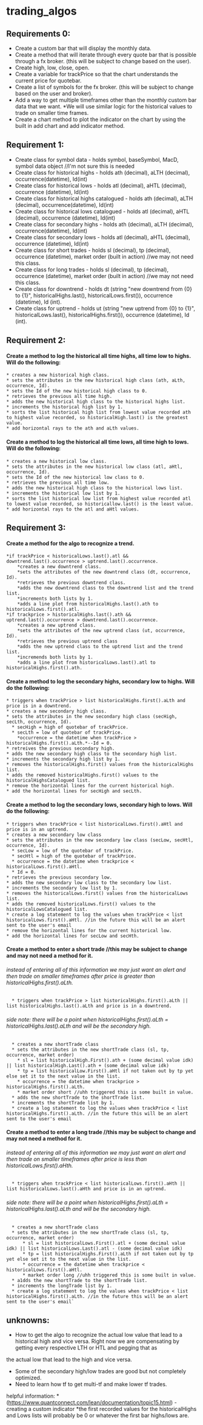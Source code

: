 # trading_algos

## Requirements 0:
  * Create a custom bar that will display the monthly data.
  * Create a method that will iterate through every quote bar that is possible through a fx broker. (this will be subject to change based on the user).
  * Create high, low, close, open.
  * Create a variable for trackPrice so that the chart understands the current price for quotebar.
  * Create a list of symbols for the fx broker. (this will be subject to change based on the user and broker).
  * Add a way to get multiple timeframes other than the monthly custom bar data that we want.
    *We will use similar logic for the historical values to trade on smaller time frames.
  * Create a chart method to plot the indicator on the chart by using the built in add chart and add indicator method.


## Requirement 1:
  * Create class for symbol data - holds symbol, baseSymbol, MacD, symbol data object //I'm not sure this is needed
  * Create class for historical highs - holds ath (decimal), aLTH (decimal), occurrence(datetime), Id(int)
  * Create class for historical lows - holds atl (decimal), aHTL (decimal), occurrence (datetime), Id(int)
  * Create class for historical highs catalogued - holds ath (decimal), aLTH (decimal), occurrence(datetime), Id(int)
  * Create class for historical lows catalogued - holds atl (decimal), aHTL (decimal), occurrence (datetime), Id(int)
  * Create class for secondary highs - holds ath (decimal), aLTH (decimal), occurrence(datetime), Id(int)
  * Create class for secondary lows - holds atl (decimal), aHTL (decimal), occurrence (datetime), Id(int)
  * Create class for short trades - holds sl (decimal), tp (decimal), occurrence (datetime), market order (built in action) //we may not need this class.
  * Create class for long trades - holds sl (decimal), tp (decimal), occurrence (datetime), market order (built in action) //we may not need this class.
  * Create class for downtrend  - holds dt (string "new downtrend from {0} to {1}", historicalHighs.last(), historicalLows.first()), occurrence (datetime), Id (int).
  * Create class for uptrend  - holds ut (string "new uptrend from {0} to {1}", historicalLows.last(), historicalHighs.first()), occurrence (datetime), Id (int).


## Requirement 2:
  #### Create a method to log the historical all time highs, all time low to highs. Will do the following:
    * creates a new historical high class.
    * sets the attributes in the new historical high class (ath, aLth, occurrence, Id).
    * sets the Id of the new historical high class to 0.
    * retrieves the previous all time high.
    * adds the new historical high class to the historical highs list.
    * increments the historical high list by 1.
    * sorts the list historical high list from lowest value recorded ath to highest value recorded, so historicalHigh.last() is the greatest value.
    * add horizontal rays to the ath and aLth values.

  #### Create a method to log the historical all time lows, all time high to lows. Will do the following:
    * creates a new historical low class.
    * sets the attributes in the new historical low class (atl, aHtl, occurrence, Id).
    * sets the Id of the new historical low class to 0.
    * retrieves the previous all time low.
    * adds the new historical high class to the historical lows list.
    * increments the historical low list by 1.
    * sorts the list historical low list from highest value recorded atl to lowest value recorded, so historicallow.last() is the least value.
    * add horizontal rays to the atl and aHtl values.


## Requirement 3:
  #### Create a method for the algo to recognize a trend.
    *if trackPrice < historicalLows.last().atl && downtrend.last().occurrence > uptrend.last().occurrence.
        *creates a new downtrend class.
        *sets the attributes of the new downtrend class (dt, occurrence, Id).
        *retrieves the previous downtrend class.
        *adds the new downtrend class to the downtrend list and the trend list.
        *increments both lists by 1.
        *adds a line plot from historicalHighs.last().ath to historicalLows.first().atl.
    *if trackprice > historicalHighs.last().ath && uptrend.last().occurrence > downtrend.last().occurrence.
        *creates a new uptrend class.
        *sets the attributes of the new uptrend class (ut, occurrence, Id).
        *retrieves the previous uptrend class
        *adds the new uptrend class to the uptrend list and the trend list.
        *incremends both lists by 1.
        *adds a line plot from historicalLows.last().atl to historicalHighs.first().ath.


  #### Create a method to log the secondary highs, secondary low to highs. Will do the following:
    * triggers when trackPrice > list historicalHighs.first().aLth and price is in a downtrend.
    * creates a new secondary high class.
    * sets the attributes in the new secondary high class (secHigh, secLth, occurrence, Id).
      * secHigh = high of quotebar of trackPrice.
      * secLth = low of quotebar of trackPrice.
        *occurrence = the datetime when trackPrice > historicalHighs.first().aLth.*--Id = 0.
    * retreives the previous secondary high.
    * adds the new secondary high class to the secondary high list.
    * increments the secondary high list by 1.
    * removes the historicalHighs.first() values from the historicalHighs list.
    * adds the removed historicalHighs.first() values to the historicalHighsCatalogued list.
    * remove the horizontal lines for the current historical high.
    * add the horizontal lines for secHigh and secLth.


  #### Create a method to log the secondary lows, secondary high to lows. Will do the following:
    * triggers when trackPrice < list historicalLows.first().aHtl and price is in an uptrend.
    * creates a new secondary low class
    * sets the attributes in the new secondary low class (secLow, secHtl, occurrence, Id).
      * secLow = low of the quotebar of trackPrice.
      * secHtl = high of the quotebar of trackPrice.
      * occurrence = the datetime when trackprice < historicalLows.first().aHtl.
      * Id = 0.
    * retrieves the previous secondary low.
    * adds the new secondary low class to the secondary low list.
    * increments the secondary low list by 1.
    * removes the historicalLows.first() values from the historicalLows list.
    * adds the removed historicalLows.first() values to the historicalLowsCatalogued list.
    * create a log statement to log the values when trackPrice < list historicalLows.first().aHtl. //in the future this will be an alert sent to the user's email
    * remove the horizontal lines for the current historical low.
    * add the horizontal lines for secLow and secHth.


  #### Create a method to enter a short trade //this may be subject to change and may not need a method for it.
  ###### instead of entering all of this information we may just want an alert and then trade on smaller timeframes after price is greater than historicalHighs.first().aLth.
      * triggers when trackPrice > list historicalHighs.first().aLth || list historicalHighs.last().aLth and price is in a downtrend.
  ###### side note: there will be a point when historicalHighs.first().aLth = historicalHighs.last().aLth and will be the secondary high.
      * creates a new shortTrade class
      * sets the attributes in the new shortTrade class (sl, tp, occurrence, market order)
        * sl = list historicalHigh.First().ath + (some decimal value idk) || list historicalHigh.Last().ath + (some decimal value idk)
        * tp = list historicalLow.First().aHtl if not taken out by tp yet else set it to the next value in the list.
        * occurrence = the datetime when trackprice > historicalHighs.first().aLth.
        * market order short //uhh triggered this is some built in value.
      * adds the new shortTrade to the shortTrade list.
      * increments the shortTrade list by 1.
      * create a log statement to log the values when trackPrice < list historicalHighs.first().aLth. //in the future this will be an alert sent to the user's email


#### Create a method to enter a long trade //this may be subject to change and may not need a method for it.
  ###### instead of entering all of this information we may just want an alert and then trade on smaller timeframes after price is less than historicalLows.first().aHth.
      * triggers when trackPrice < list historicalLows.first().aHth || list historicalLows.last().aHth and price is in an uptrend.
  ###### side note: there will be a point when historicalHighs.first().aLth = historicalHighs.last().aLth and will be the secondary high.
      * creates a new shortTrade class
      * sets the attributes in the new shortTrade class (sl, tp, occurrence, market order)
          * sl = list historicalLows.First().atl + (some decimal value idk) || list historicalLows.Last().atl - (some decimal value idk)
          * tp = list historicalHighs.First().aLth if not taken out by tp yet else set it to the next value in the list.
          * occurrence = the datetime when trackprice < historicalLows.first().aHtl.
          * market order long //uhh triggered this is some built in value.
      * a1dds the new shortTrade to the shortTrade list.
      * increments the longTrade list by 1.
      * create a log statement to log the values when trackPrice < list historicalHighs.first().aLth. //in the future this will be an alert sent to the user's email`


## unknowns:
  * How to get the algo to recognize the actual low value that lead to a historical high and vice versa. Right now we are compensating by getting every respective LTH or HTL and pegging that as

  the actual low that lead to the high and vice versa.

  * Some of the secondary high/low trades are good but not completely optimized.
  * Need to learn how tf to get multi-tf and make lower tf trades.

helpful information:
  *(https://www.quantconnect.com/lean/documentation/topic15.html) - creating a custom indicator
  *the first recorded values for the historicalHighs and Lows lists will probably be 0 or whatever the first bar highs/lows are.
